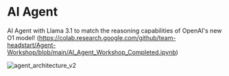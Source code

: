 # AI Agent 

AI Agent with Llama 3.1 to match the reasoning capabilities of OpenAI's new O1 model! 
(https://colab.research.google.com/github/team-headstart/Agent-Workshop/blob/main/AI_Agent_Workshop_Completed.ipynb)


![agent_architecture_v2](https://github.com/user-attachments/assets/a65b6db9-bef1-4579-aed3-01444ce40544)
